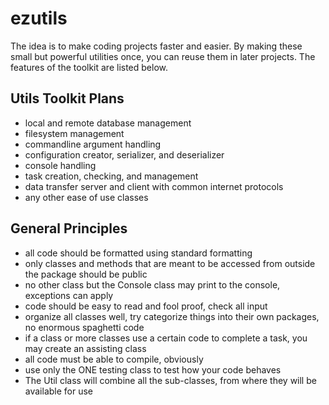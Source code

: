 # ezutils

The idea is to make coding projects faster and easier.
By making these small but powerful utilities once, you can reuse them in later projects.
The features of the toolkit are listed below.

## Utils Toolkit Plans
- local and remote database management
- filesystem management
- commandline argument handling
- configuration creator, serializer, and deserializer
- console handling
- task creation, checking, and management
- data transfer server and client with common internet protocols
- any other ease of use classes

## General Principles
- all code should be formatted using standard formatting
- only classes and methods that are meant to be accessed from outside the package should be public
- no other class but the Console class may print to the console, exceptions can apply
- code should be easy to read and fool proof, check all input
- organize all classes well, try categorize things into their own packages, no enormous spaghetti code
- if a class or more classes use a certain code to complete a task, you may create an assisting class
- all code must be able to compile, obviously
- use only the ONE testing class to test how your code behaves
- The Util class will combine all the sub-classes, from where they will be available for use
